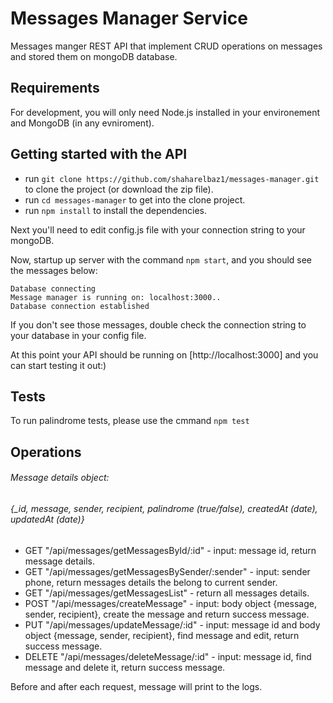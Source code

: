 # Messages Manager Service
Messages manger REST API that implement CRUD operations on messages and stored them on mongoDB database.

## Requirements
For development, you will only need Node.js installed in your environement and MongoDB (in any evniroment).

## Getting started with the API

- run ```git clone https://github.com/shaharelbaz1/messages-manager.git``` to clone the project (or download the zip file).
- run ```cd messages-manager``` to get into the clone project.
- run ```npm install``` to install the dependencies.


Next you'll need to edit config.js file with your connection string to your mongoDB.

Now, startup up server with the command ```npm start```, and you should see the messages below:

	Database connecting
	Message manager is running on: localhost:3000..
	Database connection established

If you don't see those messages, double check the connection string to your database in your config file.

At this point your API should be running on [http://localhost:3000] and you can start testing it out:)

## Tests
To run palindrome tests, please use the cmmand ```npm test```

## Operations

###### Message details object:
###### {_id, message, sender, recipient, palindrome (true/false), createdAt (date), updatedAt (date)}

- GET "/api/messages/getMessagesById/:id" - input: message id, return message details.
- GET "/api/messages/getMessagesBySender/:sender" - input: sender phone, return messages details the belong to current sender.
- GET "/api/messages/getMessagesList" - return all messages details.
- POST "/api/messages/createMessage" - input: body object {message, sender, recipient}, create the message and return success message.
- PUT "/api/messages/updateMessage/:id" - input: message id and body object {message, sender, recipient}, find message and edit, return success message.
- DELETE "/api/messages/deleteMessage/:id" - input: message id, find message and delete it, return success message.
 
 Before and after each request, message will print to the logs.
